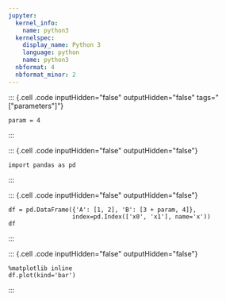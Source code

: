 ```yaml
---
jupyter:
  kernel_info:
    name: python3
  kernelspec:
    display_name: Python 3
    language: python
    name: python3
  nbformat: 4
  nbformat_minor: 2
---
```


::: {.cell .code inputHidden="false" outputHidden="false" tags="["parameters"]"}
``` {.python}
param = 4
```
:::

::: {.cell .code inputHidden="false" outputHidden="false"}
``` {.python}
import pandas as pd
```
:::

::: {.cell .code inputHidden="false" outputHidden="false"}
``` {.python}
df = pd.DataFrame({'A': [1, 2], 'B': [3 + param, 4]},
                  index=pd.Index(['x0', 'x1'], name='x'))
df
```
:::

::: {.cell .code inputHidden="false" outputHidden="false"}
``` {.python}
%matplotlib inline
df.plot(kind='bar')
```
:::
